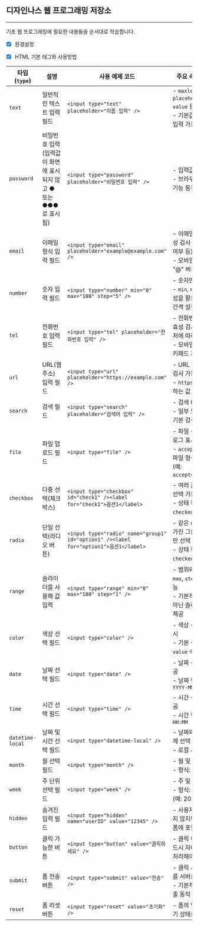 


## 디자인나스 웹 프로그래밍 저장소

---

기초 웹 프로그래밍에 필요한 내용들을 순서대로 학습합니다.



- [x] 환경설정
- [x] HTML 기본 태그와 사용방법



| **타입 (`type`)** | **설명**                                                                 | **사용 예제 코드**                                                                                   | **주요 속성 및 특징**                                                                                     |
|------------------|---------------------------------------------------------------------|--------------------------------------------------------------------------------------------------|----------------------------------------------------------------------------------------------------|
| `text`          | 일반적인 텍스트 입력 필드                                                    | `<input type="text" placeholder="이름 입력" />`                                                | - `maxlength`, `placeholder`, `value` 등 사용 가능<br>- 기본값으로 글자 입력 가능                                |
| `password`      | 비밀번호 입력 (입력값이 화면에 표시되지 않고 ● 또는 ●●●로 표시됨)                   | `<input type="password" placeholder="비밀번호 입력" />`                                        | - 입력값 보호<br>- 브라우저 자동완성 기능 동작                                                      |
| `email`         | 이메일 형식 입력 필드                                                       | `<input type="email" placeholder="example@example.com" />`                                    | - 이메일 형식 유효성 검사 가능 (`@` 포함 여부 등)<br>- 모바일 키보드에서 "@" 버튼 표시                          |
| `number`        | 숫자 입력 필드                                                          | `<input type="number" min="0" max="100" step="5" />`                                          | - 숫자만 입력 가능<br>- `min`, `max`, `step` 속성을 활용해 범위와 간격 설정 가능                                 |
| `tel`           | 전화번호 입력 필드                                                        | `<input type="tel" placeholder="전화번호 입력" />`                                             | - 전화번호 형식 유효성 검사는 브라우저에 따라 다름<br>- 모바일에서 숫자 키패드 자동 표시                            |
| `url`           | URL(웹 주소) 입력 필드                                                   | `<input type="url" placeholder="https://example.com" />`                                      | - URL 형식 유효성 검사 가능<br>- `https://`로 시작하는 값 요구                                      |
| `search`        | 검색 필드                                                             | `<input type="search" placeholder="검색어 입력" />`                                           | - 검색 UI 최적화<br>- 일부 브라우저에서 기본 검색 버튼 제공                                           |
| `file`          | 파일 업로드 필드                                                        | `<input type="file" />`                                                                      | - 파일 선택 다이얼로그 표시<br>- `accept` 속성으로 파일 형식 제한 가능 (예: `accept="image/*"`)                      |
| `checkbox`      | 다중 선택(체크박스)                                                     | `<input type="checkbox" id="check1" /><label for="check1">옵션1</label>`                      | - 여러 값을 동시에 선택 가능<br>- 상태 확인: `checked` 속성 사용                                      |
| `radio`         | 단일 선택(라디오 버튼)                                                   | `<input type="radio" name="group1" id="option1" /><label for="option1">옵션1</label>`         | - 같은 `name` 속성을 가진 그룹에서 하나만 선택 가능<br>- 상태 확인: `checked` 속성 사용                            |
| `range`         | 슬라이더를 사용해 값 입력                                                  | `<input type="range" min="0" max="100" step="1" />`                                           | - 범위와 간격(`min`, `max`, `step`) 설정 가능<br>- 기본적으로 숫자가 아닌 슬라이더 형태 제공                            |
| `color`         | 색상 선택 필드                                                         | `<input type="color" />`                                                                     | - 색상 선택기를 표시<br>- 기본 색상 값: `value` 속성 사용                                            |
| `date`          | 날짜 선택 필드                                                         | `<input type="date" />`                                                                      | - 날짜 선택 위젯 제공<br>- 날짜 형식은 `YYYY-MM-DD`                                                 |
| `time`          | 시간 선택 필드                                                         | `<input type="time" />`                                                                      | - 시간 선택 위젯 제공<br>- 시간 형식은 `HH:MM`                                                    |
| `datetime-local`| 날짜 및 시간 선택 필드                                                     | `<input type="datetime-local" />`                                                           | - 날짜와 시간을 함께 선택 가능<br>- 로컬 시간대 기준                                                 |
| `month`         | 월 선택 필드                                                          | `<input type="month" />`                                                                     | - 월 및 연도 선택<br>- 형식: `YYYY-MM`                                                            |
| `week`          | 주 단위 선택 필드                                                       | `<input type="week" />`                                                                      | - 주 및 연도 선택<br>- 형식: `YYYY-W##` (예: 2025-W04)                                             |
| `hidden`        | 숨겨진 입력 필드                                                        | `<input type="hidden" name="userID" value="12345" />`                                         | - 사용자에게 표시되지 않지만 데이터를 폼에 포함 가능                                                |
| `button`        | 클릭 가능한 버튼                                                        | `<input type="button" value="클릭하세요" />`                                                  | - 클릭 이벤트는 반드시 자바스크립트로 처리해야 동작                                                 |
| `submit`        | 폼 전송 버튼                                                          | `<input type="submit" value="전송" />`                                                      | - 클릭 시 폼 데이터를 서버로 전송<br>- 기본적으로 폼 제출 동작 수행                                    |
| `reset`         | 폼 리셋 버튼                                                          | `<input type="reset" value="초기화" />`                                                     | - 폼의 입력 값을 초기 상태로 되돌림                                                            |



